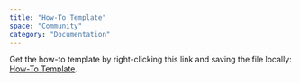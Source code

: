 ```yaml
---
title: "How-To Template"
space: "Community"
category: "Documentation"
---
```


Get the how-to template by right-clicking this link and saving the file locally: [How-To Template](https://raw.githubusercontent.com/mendix/docs/development/community/documentation/the-how-to-template.md).

